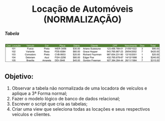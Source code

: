 <h1 align="center"> Locação de Automóveis (NORMALIZAÇÃO)</h1>

<h5>Tabela</h5>

![tabela](TABELA_NORMALIZACAO.png)

<h2>Objetivo:</h2>
<ol> 
  <li>Observar a tabela não normalizada de uma locadora de veículos e aplique a 3ª Forma normal;</li>
  <li>Fazer o modelo lógico de banco de dados relacional;</li>
  <li>Escrever o script que cria as tabelas;</li>
  <li>Criar uma view que seleciona todas as locações e seus respectivos veículos e clientes.</li>
</ol>
